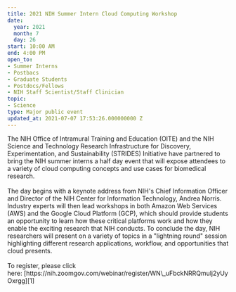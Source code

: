 ```yaml
---
title: 2021 NIH Summer Intern Cloud Computing Workshop
date:
  year: 2021
  month: 7
  day: 26
start: 10:00 AM
end: 4:00 PM
open_to:
- Summer Interns
- Postbacs
- Graduate Students
- Postdocs/Fellows
- NIH Staff Scientist/Staff Clinician
topic:
- Science
type: Major public event
updated_at: 2021-07-07 17:53:26.000000000 Z
---
```

<div>
The NIH Office of Intramural Training and Education (OITE) and the NIH
Science and Technology Research Infrastructure for Discovery,
Experimentation, and Sustainability (STRIDES) Initiative have partnered
to bring the NIH summer interns a half day event that will expose
attendees to a variety of cloud computing concepts and use cases for
biomedical research.
</div>

<div>
 
</div>

<div markdown="1">
The day begins with a keynote address from NIH's Chief Information
Officer and Director of the NIH Center for Information Technology,
Andrea Norris. Industry experts will then lead workshops in both Amazon
Web Services (AWS) and the Google Cloud Platform (GCP), which should
provide students an opportunity to learn how these critical platforms
work and how they enable the exciting research that NIH conducts. To
conclude the day, NIH researchers will present on a variety of topics in
a "lightning round" session highlighting different research
applications, workflow, and opportunities that cloud presents.
</div>

<div>
 
</div>

<div markdown="1">
To register, please click
here: [https://nih.zoomgov.com/webinar/register/WN\_uFbckNRRQmulj2yUyOxrgg][1]
</div>

<div>
 
</div>



[1]: https://nih.zoomgov.com/webinar/register/WN_uFbckNRRQmulj2yUyOxrgg
